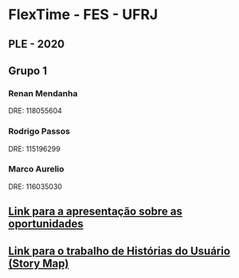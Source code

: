 # FlexTime - FES - UFRJ
## PLE - 2020
## Grupo 1
### Renan Mendanha
DRE: 118055604
### Rodrigo Passos
DRE: 115196299
### Marco Aurelio
DRE: 116035030

## [Link para a apresentação sobre as oportunidades](https://docs.google.com/presentation/d/1WKw0rXlK_6LtJDeIbqEFIgiWm_uWjZAT6hRvB1HjCBI/edit?usp=sharing)
## [Link para o trabalho de Histórias do Usuário (Story Map)](https://miro.com/welcomeonboard/BRuMej3roHJBUEdKhVMULk5MY1twvtXpnK5vVt91aQpZKpuM7zCFhAwhod30vKNo)
